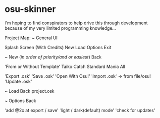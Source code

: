 # osu-skinner

I'm hoping to find conspirators to help drive this through development because of my very limited programming knowledge... 

Project Map:
~ General UI

Splash Screen (With Credits)
  New
  Load
  Options
  Exit

~ New (*in order of priority/and or easiest*)
  Back

'From or Without Template'
  Taiko
  Catch
  Standard
  Mania
  All

'Export .osk'
'Save .osk'
'Open With Osu!'
'Import .osk' -> from file/osu!
'Update .osk'
  
~ Load
  Back
  project.osk
  
~ Options
  Back
  
'add @2x at export / save'
'light / dark(default) mode'
'check for updates'

